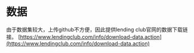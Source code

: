 # 数据
由于数据集较大，上传github不方便，因此提供lending club官网的数据下载链接。
[https://www.lendingclub.com/info/download-data.action](https://www.lendingclub.com/info/download-data.action)